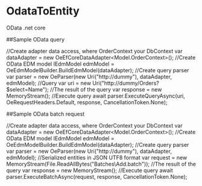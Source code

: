 # OdataToEntity
OData .net core

##Sample OData query

//Create adapter data access, where OrderContext your DbContext
var dataAdapter = new OeEfCoreDataAdapter<Model.OrderContext>();
//Create OData EDM model
IEdmModel edmModel = OeEdmModelBuilder.BuildEdmModel(dataAdapter);
//Create query parser
var parser = new OeParser(new Uri("http://dummy"), dataAdapter, edmModel);
//Query
var uri = new Uri("http://dummy/Orders?$select=Name");
//The result of the query
var response = new MemoryStream();
//Execute query
await parser.ExecuteQueryAsync(uri, OeRequestHeaders.Default, response, CancellationToken.None);

##Sample OData batch request

//Create adapter data access, where OrderContext your DbContext
var dataAdapter = new OeEfCoreDataAdapter<Model.OrderContext>();
//Create OData EDM model
IEdmModel edmModel = OeEdmModelBuilder.BuildEdmModel(dataAdapter);
//Create query parser
var parser = new OeParser(new Uri("http://dummy"), dataAdapter, edmModel);
//Serialized entities in JSON UTF8 format
var request = new MemoryStream(File.ReadAllBytes("Batches\\Add.batch"));
//The result of the query
var response = new MemoryStream();
//Execute query
await parser.ExecuteBatchAsync(request, response, CancellationToken.None);
